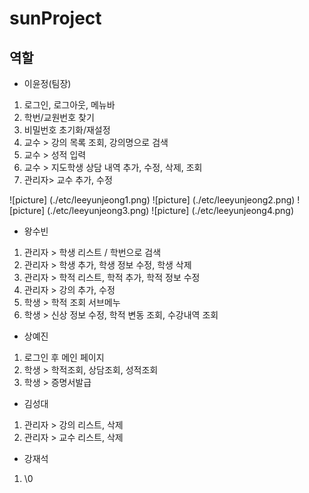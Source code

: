 # sunProject
## 역할
- 이윤정(팀장)
1. 로그인, 로그아웃, 메뉴바
2. 학번/교원번호 찾기
3. 비밀번호 초기화/재설정
4. 교수 > 강의 목록 조회, 강의명으로 검색
5. 교수 > 성적 입력
6. 교수 > 지도학생 상담 내역 추가, 수정, 삭제, 조회
7. 관리자> 교수 추가, 수정

![picture] (./etc/leeyunjeong1.png)
![picture] (./etc/leeyunjeong2.png)
![picture] (./etc/leeyunjeong3.png)
![picture] (./etc/leeyunjeong4.png)


- 왕수빈
1. 관리자 > 학생 리스트 / 학번으로 검색
2. 관리자 > 학생 추가, 학생 정보 수정, 학생 삭제
3. 관리자 > 학적 리스트, 학적 추가, 학적 정보 수정
4. 관리자 > 강의 추가, 수정
5. 학생 > 학적 조회 서브메누
6. 학생 > 신상 정보 수정, 학적 변동 조회, 수강내역 조회



- 상예진
1. 로그인 후 메인 페이지
2. 학생 > 학적조회, 상담조회, 성적조회 
3. 학생 > 증명서발급



- 김성대
1. 관리자 > 강의 리스트, 삭제
2. 관리자 > 교수 리스트, 삭제



- 강재석
1. \0
